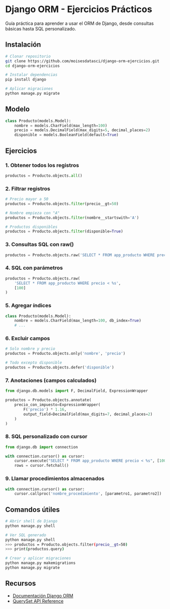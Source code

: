 # Django ORM - Ejercicios Prácticos

Guía práctica para aprender a usar el ORM de Django, desde consultas básicas hasta SQL personalizado.

## Instalación

```bash
# Clonar repositorio
git clone https://github.com/moisesdatasci/django-orm-ejercicios.git
cd django-orm-ejercicios

# Instalar dependencias
pip install django

# Aplicar migraciones
python manage.py migrate
```

## Modelo

```python
class Producto(models.Model):
    nombre = models.CharField(max_length=100)
    precio = models.DecimalField(max_digits=5, decimal_places=2)
    disponible = models.BooleanField(default=True)
```

## Ejercicios

### 1. Obtener todos los registros
```python
productos = Producto.objects.all()
```

### 2. Filtrar registros
```python
# Precio mayor a 50
productos = Producto.objects.filter(precio__gt=50)

# Nombre empieza con "A"
productos = Producto.objects.filter(nombre__startswith='A')

# Productos disponibles
productos = Producto.objects.filter(disponible=True)
```

### 3. Consultas SQL con raw()
```python
productos = Producto.objects.raw('SELECT * FROM app_producto WHERE precio < 100')
```

### 4. SQL con parámetros
```python
productos = Producto.objects.raw(
    'SELECT * FROM app_producto WHERE precio < %s',
    [100]
)
```

### 5. Agregar índices
```python
class Producto(models.Model):
    nombre = models.CharField(max_length=100, db_index=True)
    # ...
```

### 6. Excluir campos
```python
# Solo nombre y precio
productos = Producto.objects.only('nombre', 'precio')

# Todo excepto disponible
productos = Producto.objects.defer('disponible')
```

### 7. Anotaciones (campos calculados)
```python
from django.db.models import F, DecimalField, ExpressionWrapper

productos = Producto.objects.annotate(
    precio_con_impuesto=ExpressionWrapper(
        F('precio') * 1.16,
        output_field=DecimalField(max_digits=7, decimal_places=2)
    )
)
```

### 8. SQL personalizado con cursor
```python
from django.db import connection

with connection.cursor() as cursor:
    cursor.execute("SELECT * FROM app_producto WHERE precio < %s", [100])
    rows = cursor.fetchall()
```

### 9. Llamar procedimientos almacenados
```python
with connection.cursor() as cursor:
    cursor.callproc('nombre_procedimiento', [parametro1, parametro2])
```

## Comandos útiles

```bash
# Abrir shell de Django
python manage.py shell

# Ver SQL generado
python manage.py shell
>>> productos = Producto.objects.filter(precio__gt=50)
>>> print(productos.query)

# Crear y aplicar migraciones
python manage.py makemigrations
python manage.py migrate
```

## Recursos

- [Documentación Django ORM](https://docs.djangoproject.com/en/stable/topics/db/queries/)
- [QuerySet API Reference](https://docs.djangoproject.com/en/stable/ref/models/querysets/)
